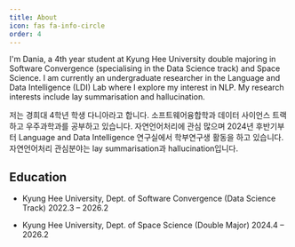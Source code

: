 ```yaml
---
title: About
icon: fas fa-info-circle
order: 4
---
```


I'm Dania, a 4th year student at Kyung Hee University double majoring in Software Convergence (specialising in the Data Science track) and Space Science. I am currently an undergraduate researcher in the Language and Data Intelligence (LDI) Lab where I explore my interest in NLP. My research interests include lay summarisation and hallucination.

저는 경희대 4학년 학생 다니아라고 합니다. 소프트웨어융합학과 데이터 사이언스 트랙하고 우주과학과를 공부하고 있습니다. 자연언어처리에 관심 많으며 2024년 후반기부터 Language and Data Intelligence 연구실에서 학부연구생 활동을 하고 있습니다. 자연언어처리 관심분야는 lay summarisation과 hallucination입니다.

## Education

- Kyung Hee University, Dept. of Software Convergence (Data Science Track)
2022.3 – 2026.2

- Kyung Hee University, Dept. of Space Science (Double Major)
2024.4 – 2026.2

